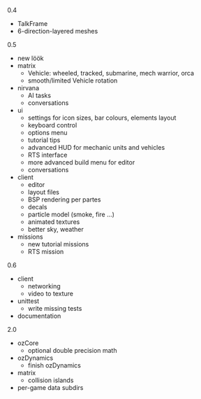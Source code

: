 0.4

- TalkFrame
- 6-direction-layered meshes

0.5

- new löök
- matrix
    * Vehicle: wheeled, tracked, submarine, mech warrior, orca
    * smooth/limited Vehicle rotation
- nirvana
    * AI tasks
    * conversations
- ui
    * settings for icon sizes, bar colours, elements layout
    * keyboard control
    * options menu
    * tutorial tips
    * advanced HUD for mechanic units and vehicles
    * RTS interface
    * more advanced build menu for editor
    * conversations
- client
    * editor
    * layout files
    * BSP rendering per partes
    * decals
    * particle model (smoke, fire ...)
    * animated textures
    * better sky, weather
- missions
    * new tutorial missions
    * RTS mission

0.6

- client
    * networking
    * video to texture
- unittest
    * write missing tests
- documentation

2.0

- ozCore
    * optional double precision math
- ozDynamics
    * finish ozDynamics
- matrix
    * collision islands
- per-game data subdirs
